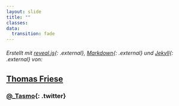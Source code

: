 ```yaml
---
layout: slide
title: ""
classes:
data:
  transition: fade
---
```


###### Erstellt mit [reveal.js](http://lab.hakim.se/reveal-js/){: .external}, [Markdown](http://markdown.de/){: .external} und [Jekyll](http://jekyllrb.com/){: .external} von:

## [Thomas Friese](/tasmo.de/)

### [@_Tasmo](https://twitter.com/_Tasmo){: .twitter}
